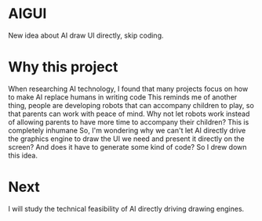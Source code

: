 # AIGUI
New idea about AI draw UI directly, skip coding.

# Why this project
When researching AI technology, I found that many projects focus on how to make AI replace humans in writing code This reminds me of another thing, people are developing robots that can accompany children to play, so that parents can work with peace of mind. Why not let robots work instead of allowing parents to have more time to accompany their children? This is completely inhumane So, I'm wondering why we can't let AI directly drive the graphics engine to draw the UI we need and present it directly on the screen? And does it have to generate some kind of code? So I drew down this idea.


# Next
I will study the technical feasibility of AI directly driving drawing engines.
